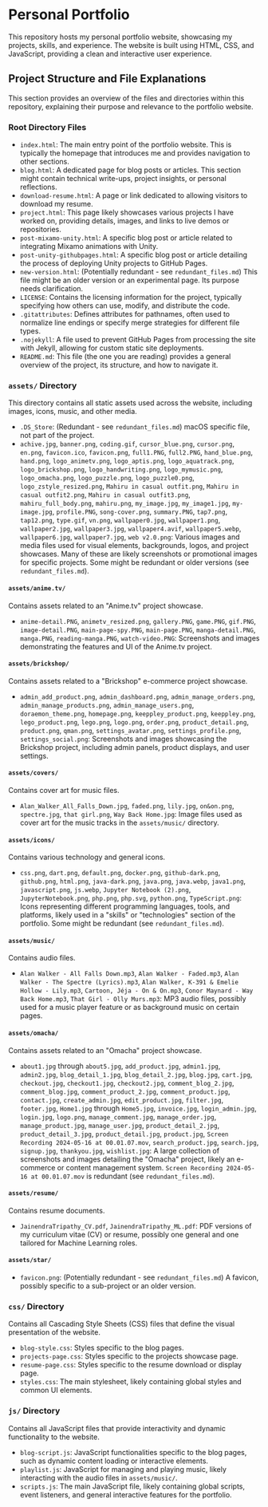 # Personal Portfolio

This repository hosts my personal portfolio website, showcasing my projects, skills, and experience. The website is built using HTML, CSS, and JavaScript, providing a clean and interactive user experience.

## Project Structure and File Explanations

This section provides an overview of the files and directories within this repository, explaining their purpose and relevance to the portfolio website.

### Root Directory Files

- `index.html`: The main entry point of the portfolio website. This is typically the homepage that introduces me and provides navigation to other sections.
- `blog.html`: A dedicated page for blog posts or articles. This section might contain technical write-ups, project insights, or personal reflections.
- `download-resume.html`: A page or link dedicated to allowing visitors to download my resume.
- `project.html`: This page likely showcases various projects I have worked on, providing details, images, and links to live demos or repositories.
- `post-mixamo-unity.html`: A specific blog post or article related to integrating Mixamo animations with Unity.
- `post-unity-githubpages.html`: A specific blog post or article detailing the process of deploying Unity projects to GitHub Pages.
- `new-version.html`: (Potentially redundant - see `redundant_files.md`) This file might be an older version or an experimental page. Its purpose needs clarification.
- `LICENSE`: Contains the licensing information for the project, typically specifying how others can use, modify, and distribute the code.
- `.gitattributes`: Defines attributes for pathnames, often used to normalize line endings or specify merge strategies for different file types.
- `.nojekyll`: A file used to prevent GitHub Pages from processing the site with Jekyll, allowing for custom static site deployments.
- `README.md`: This file (the one you are reading) provides a general overview of the project, its structure, and how to navigate it.

### `assets/` Directory

This directory contains all static assets used across the website, including images, icons, music, and other media.

- `.DS_Store`: (Redundant - see `redundant_files.md`) macOS specific file, not part of the project.
- `achive.jpg`, `banner.png`, `coding.gif`, `cursor_blue.png`, `cursor.png`, `en.png`, `favicon.ico`, `favicon.png`, `full1.PNG`, `full2.PNG`, `hand_blue.png`, `hand.png`, `logo_animetv.png`, `logo_aptis.png`, `logo_aquatrack.png`, `logo_brickshop.png`, `logo_handwriting.png`, `logo_mymusic.png`, `logo_omacha.png`, `logo_puzzle.png`, `logo_puzzle0.png`, `logo_zstyle_resized.png`, `Mahiru in casual outfit.png`, `Mahiru in casual outfit2.png`, `Mahiru in casual outfit3.png`, `mahiru_full_body.png`, `mahiru.png`, `my_image.jpg`, `my_image1.jpg`, `my-image.jpg`, `profile.PNG`, `song-cover.png`, `summary.PNG`, `tap7.png`, `tap12.png`, `type.gif`, `vn.png`, `wallpaper0.jpg`, `wallpaper1.png`, `wallpaper2.jpg`, `wallpaper3.jpg`, `wallpaper4.avif`, `wallpaper5.webp`, `wallpaper6.jpg`, `wallpaper7.jpg`, `web v2.0.png`: Various images and media files used for visual elements, backgrounds, logos, and project showcases. Many of these are likely screenshots or promotional images for specific projects. Some might be redundant or older versions (see `redundant_files.md`).

#### `assets/anime.tv/`

Contains assets related to an "Anime.tv" project showcase.

- `anime-detail.PNG`, `animetv_resized.png`, `gallery.PNG`, `game.PNG`, `gif.PNG`, `image-detail.PNG`, `main-page-spy.PNG`, `main-page.PNG`, `manga-detail.PNG`, `manga.PNG`, `reading-manga.PNG`, `watch-video.PNG`: Screenshots and images demonstrating the features and UI of the Anime.tv project.

#### `assets/brickshop/`

Contains assets related to a "Brickshop" e-commerce project showcase.

- `admin_add_product.png`, `admin_dashboard.png`, `admin_manage_orders.png`, `admin_manage_products.png`, `admin_manage_users.png`, `doraemon_theme.png`, `homepage.png`, `keeppley_product.png`, `keeppley.png`, `lego_product.png`, `lego.png`, `logo.png`, `order.png`, `product_detail.png`, `product.png`, `qman.png`, `settings_avatar.png`, `settings_profile.png`, `settings_social.png`: Screenshots and images showcasing the Brickshop project, including admin panels, product displays, and user settings.

#### `assets/covers/`

Contains cover art for music files.

- `Alan_Walker_All_Falls_Down.jpg`, `faded.png`, `lily.jpg`, `on&on.png`, `spectre.jpg`, `that girl.png`, `Way Back Home.jpg`: Image files used as cover art for the music tracks in the `assets/music/` directory.

#### `assets/icons/`

Contains various technology and general icons.

- `css.png`, `dart.png`, `default.png`, `docker.png`, `github-dark.png`, `github.png`, `html.png`, `java-dark.png`, `java.png`, `java.webp`, `java1.png`, `javascript.png`, `js.webp`, `Jupyter Notebook (2).png`, `JupyterNotebook.png`, `php.png`, `php.svg`, `python.png`, `TypeScript.png`: Icons representing different programming languages, tools, and platforms, likely used in a "skills" or "technologies" section of the portfolio. Some might be redundant (see `redundant_files.md`).

#### `assets/music/`

Contains audio files.

- `Alan Walker - All Falls Down.mp3`, `Alan Walker - Faded.mp3`, `Alan Walker - The Spectre (Lyrics).mp3`, `Alan Walker, K-391 & Emelie Hollow - Lily.mp3`, `Cartoon, Jéja - On & On.mp3`, `Conor Maynard - Way Back Home.mp3`, `That Girl - Olly Murs.mp3`: MP3 audio files, possibly used for a music player feature or as background music on certain pages.

#### `assets/omacha/`

Contains assets related to an "Omacha" project showcase.

- `about1.jpg` through `about5.jpg`, `add_product.jpg`, `admin1.jpg`, `admin2.jpg`, `blog_detail_1.jpg`, `blog_detail_2.jpg`, `blog.jpg`, `cart.jpg`, `checkout.jpg`, `checkout1.jpg`, `checkout2.jpg`, `comment_blog_2.jpg`, `comment_blog.jpg`, `comment_product_2.jpg`, `comment_product.jpg`, `contact.jpg`, `create_admin.jpg`, `edit_product.jpg`, `filter.jpg`, `footer.jpg`, `Home1.jpg` through `Home5.jpg`, `invoice.jpg`, `login_admin.jpg`, `login.jpg`, `logo.png`, `manage_comment.jpg`, `manage_order.jpg`, `manage_product.jpg`, `manage_user.jpg`, `product_detail_2.jpg`, `product_detail_3.jpg`, `product_detail.jpg`, `product.jpg`, `Screen Recording 2024-05-16 at 00.01.07.mov`, `search_product.jpg`, `search.jpg`, `signup.jpg`, `thankyou.jpg`, `wishlist.jpg`: A large collection of screenshots and images detailing the "Omacha" project, likely an e-commerce or content management system. `Screen Recording 2024-05-16 at 00.01.07.mov` is redundant (see `redundant_files.md`).

#### `assets/resume/`

Contains resume documents.

- `JainendraTripathy_CV.pdf`, `JainendraTripathy_ML.pdf`: PDF versions of my curriculum vitae (CV) or resume, possibly one general and one tailored for Machine Learning roles.

#### `assets/star/`

- `favicon.png`: (Potentially redundant - see `redundant_files.md`) A favicon, possibly specific to a sub-project or an older version.

### `css/` Directory

Contains all Cascading Style Sheets (CSS) files that define the visual presentation of the website.

- `blog-style.css`: Styles specific to the blog pages.
- `projects-page.css`: Styles specific to the projects showcase page.
- `resume-page.css`: Styles specific to the resume download or display page.
- `styles.css`: The main stylesheet, likely containing global styles and common UI elements.

### `js/` Directory

Contains all JavaScript files that provide interactivity and dynamic functionality to the website.

- `blog-script.js`: JavaScript functionalities specific to the blog pages, such as dynamic content loading or interactive elements.
- `playlist.js`: JavaScript for managing and playing music, likely interacting with the audio files in `assets/music/`.
- `scripts.js`: The main JavaScript file, likely containing global scripts, event listeners, and general interactive features for the portfolio.
